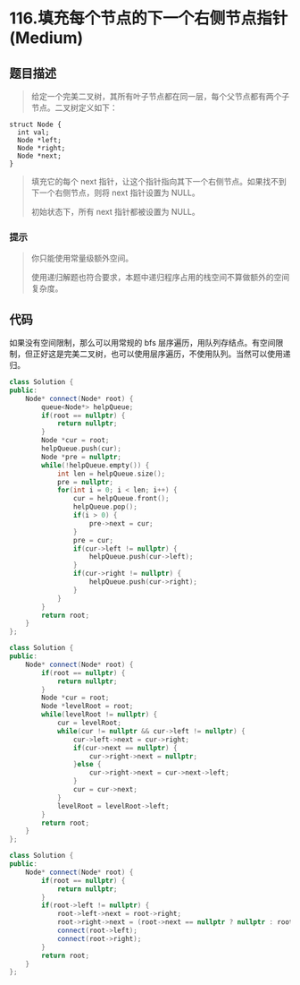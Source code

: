 # 116.填充每个节点的下一个右侧节点指针 (Medium)

## 题目描述

> 给定一个完美二叉树，其所有叶子节点都在同一层，每个父节点都有两个子节点。二叉树定义如下：

```
struct Node {
  int val;
  Node *left;
  Node *right;
  Node *next;
}
```

> 填充它的每个 next 指针，让这个指针指向其下一个右侧节点。如果找不到下一个右侧节点，则将 next 指针设置为 NULL。
> 
> 初始状态下，所有 next 指针都被设置为 NULL。

### 提示

> 你只能使用常量级额外空间。
> 
> 使用递归解题也符合要求，本题中递归程序占用的栈空间不算做额外的空间复杂度。

## 代码

如果没有空间限制，那么可以用常规的 bfs 层序遍历，用队列存结点。有空间限制，但正好这是完美二叉树，也可以使用层序遍历，不使用队列。当然可以使用递归。

```c++ tab="bfs 队列"
class Solution {
public:
    Node* connect(Node* root) {
        queue<Node*> helpQueue;
        if(root == nullptr) {
            return nullptr;
        }
        Node *cur = root;
        helpQueue.push(cur);
        Node *pre = nullptr;
        while(!helpQueue.empty()) {
            int len = helpQueue.size();
            pre = nullptr;
            for(int i = 0; i < len; i++) {
                cur = helpQueue.front();
                helpQueue.pop();
                if(i > 0) {
                    pre->next = cur;
                }
                pre = cur;
                if(cur->left != nullptr) {
                    helpQueue.push(cur->left);
                }
                if(cur->right != nullptr) {
                    helpQueue.push(cur->right);
                }
            }
        }
        return root;
    }
};
```

```c++ tab="bfs"
class Solution {
public:
    Node* connect(Node* root) {
        if(root == nullptr) {
            return nullptr;
        }
        Node *cur = root;
        Node *levelRoot = root;
        while(levelRoot != nullptr) {
            cur = levelRoot;
            while(cur != nullptr && cur->left != nullptr) {
                cur->left->next = cur->right;
                if(cur->next == nullptr) {
                    cur->right->next = nullptr;
                }else {
                    cur->right->next = cur->next->left;
                }
                cur = cur->next;
            }
            levelRoot = levelRoot->left;
        }
        return root;
    }
};
```

```c++ tab="递归"
class Solution {
public:
    Node* connect(Node* root) {
        if(root == nullptr) {
            return nullptr;
        }
        if(root->left != nullptr) {
            root->left->next = root->right;
            root->right->next = (root->next == nullptr ? nullptr : root->next->left);
            connect(root->left);
            connect(root->right);
        }
        return root;
    }
};
```